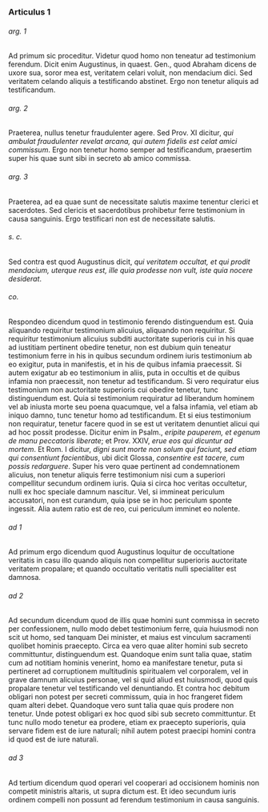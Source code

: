 ### Articulus 1

###### arg. 1
Ad primum sic proceditur. Videtur quod homo non teneatur ad testimonium ferendum. Dicit enim Augustinus, in quaest. Gen., quod Abraham dicens de uxore sua, soror mea est, veritatem celari voluit, non mendacium dici. Sed veritatem celando aliquis a testificando abstinet. Ergo non tenetur aliquis ad testificandum.

###### arg. 2
Praeterea, nullus tenetur fraudulenter agere. Sed Prov. XI dicitur, *qui ambulat fraudulenter revelat arcana, qui autem fidelis est celat amici commissum*. Ergo non tenetur homo semper ad testificandum, praesertim super his quae sunt sibi in secreto ab amico commissa.

###### arg. 3
Praeterea, ad ea quae sunt de necessitate salutis maxime tenentur clerici et sacerdotes. Sed clericis et sacerdotibus prohibetur ferre testimonium in causa sanguinis. Ergo testificari non est de necessitate salutis.

###### s. c.
Sed contra est quod Augustinus dicit, *qui veritatem occultat, et qui prodit mendacium, uterque reus est, ille quia prodesse non vult, iste quia nocere desiderat*.

###### co.
Respondeo dicendum quod in testimonio ferendo distinguendum est. Quia aliquando requiritur testimonium alicuius, aliquando non requiritur. Si requiritur testimonium alicuius subditi auctoritate superioris cui in his quae ad iustitiam pertinent obedire tenetur, non est dubium quin teneatur testimonium ferre in his in quibus secundum ordinem iuris testimonium ab eo exigitur, puta in manifestis, et in his de quibus infamia praecessit. Si autem exigatur ab eo testimonium in aliis, puta in occultis et de quibus infamia non praecessit, non tenetur ad testificandum. Si vero requiratur eius testimonium non auctoritate superioris cui obedire tenetur, tunc distinguendum est. Quia si testimonium requiratur ad liberandum hominem vel ab iniusta morte seu poena quacumque, vel a falsa infamia, vel etiam ab iniquo damno, tunc tenetur homo ad testificandum. Et si eius testimonium non requiratur, tenetur facere quod in se est ut veritatem denuntiet alicui qui ad hoc possit prodesse. Dicitur enim in Psalm., *eripite pauperem, et egenum de manu peccatoris liberate*; et Prov. XXIV, *erue eos qui dicuntur ad mortem*. Et Rom. I dicitur, *digni sunt morte non solum qui faciunt, sed etiam qui consentiunt facientibus*, ubi dicit Glossa, *consentire est tacere, cum possis redarguere*. Super his vero quae pertinent ad condemnationem alicuius, non tenetur aliquis ferre testimonium nisi cum a superiori compellitur secundum ordinem iuris. Quia si circa hoc veritas occultetur, nulli ex hoc speciale damnum nascitur. Vel, si immineat periculum accusatori, non est curandum, quia ipse se in hoc periculum sponte ingessit. Alia autem ratio est de reo, cui periculum imminet eo nolente.

###### ad 1
Ad primum ergo dicendum quod Augustinus loquitur de occultatione veritatis in casu illo quando aliquis non compellitur superioris auctoritate veritatem propalare; et quando occultatio veritatis nulli specialiter est damnosa.

###### ad 2
Ad secundum dicendum quod de illis quae homini sunt commissa in secreto per confessionem, nullo modo debet testimonium ferre, quia huiusmodi non scit ut homo, sed tanquam Dei minister, et maius est vinculum sacramenti quolibet hominis praecepto. Circa ea vero quae aliter homini sub secreto committuntur, distinguendum est. Quandoque enim sunt talia quae, statim cum ad notitiam hominis venerint, homo ea manifestare tenetur, puta si pertineret ad corruptionem multitudinis spiritualem vel corporalem, vel in grave damnum alicuius personae, vel si quid aliud est huiusmodi, quod quis propalare tenetur vel testificando vel denuntiando. Et contra hoc debitum obligari non potest per secreti commissum, quia in hoc frangeret fidem quam alteri debet. Quandoque vero sunt talia quae quis prodere non tenetur. Unde potest obligari ex hoc quod sibi sub secreto committuntur. Et tunc nullo modo tenetur ea prodere, etiam ex praecepto superioris, quia servare fidem est de iure naturali; nihil autem potest praecipi homini contra id quod est de iure naturali.

###### ad 3
Ad tertium dicendum quod operari vel cooperari ad occisionem hominis non competit ministris altaris, ut supra dictum est. Et ideo secundum iuris ordinem compelli non possunt ad ferendum testimonium in causa sanguinis.

